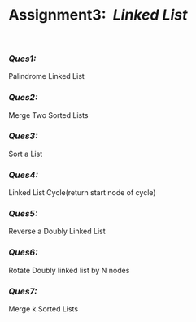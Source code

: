<h1>Assignment3: &nbsp;<i>Linked List</i></h1>
<br>
<p><h3><b><i>Ques1: </i></b></h3>Palindrome Linked List</p>
<p><h3><b><i>Ques2: </i></b></h3>Merge Two Sorted Lists</p>
<p><h3><b><i>Ques3: </i></b></h3>Sort a List</p>
<p><h3><b><i>Ques4: </i></b></h3>Linked List Cycle(return start node of cycle)</p>
<p><h3><b><i>Ques5: </i></b></h3>Reverse a Doubly Linked List</p>
<p><h3><b><i>Ques6: </i></b></h3>Rotate Doubly linked list by N nodes</p>
<p><h3><b><i>Ques7: </i></b></h3>Merge k Sorted Lists</p>
